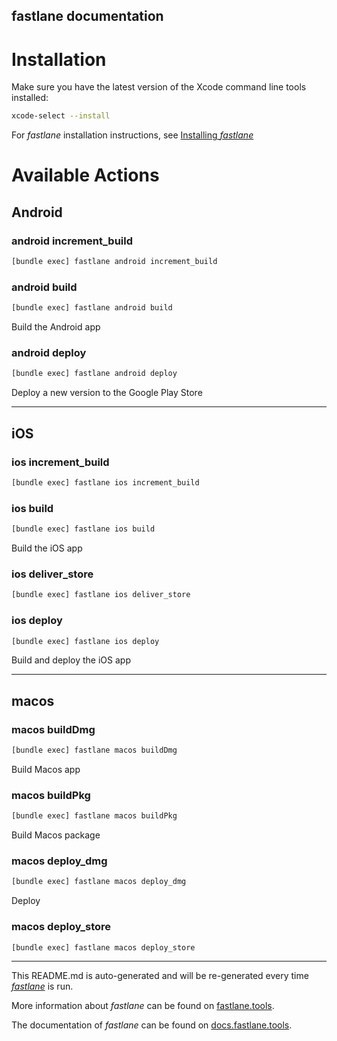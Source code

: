 fastlane documentation
----

# Installation

Make sure you have the latest version of the Xcode command line tools installed:

```sh
xcode-select --install
```

For _fastlane_ installation instructions, see [Installing _fastlane_](https://docs.fastlane.tools/#installing-fastlane)

# Available Actions

## Android

### android increment_build

```sh
[bundle exec] fastlane android increment_build
```



### android build

```sh
[bundle exec] fastlane android build
```

Build the Android app

### android deploy

```sh
[bundle exec] fastlane android deploy
```

Deploy a new version to the Google Play Store

----


## iOS

### ios increment_build

```sh
[bundle exec] fastlane ios increment_build
```



### ios build

```sh
[bundle exec] fastlane ios build
```

Build the iOS app

### ios deliver_store

```sh
[bundle exec] fastlane ios deliver_store
```



### ios deploy

```sh
[bundle exec] fastlane ios deploy
```

Build and deploy the iOS app

----


## macos

### macos buildDmg

```sh
[bundle exec] fastlane macos buildDmg
```

Build Macos app

### macos buildPkg

```sh
[bundle exec] fastlane macos buildPkg
```

Build Macos package

### macos deploy_dmg

```sh
[bundle exec] fastlane macos deploy_dmg
```

Deploy

### macos deploy_store

```sh
[bundle exec] fastlane macos deploy_store
```



----

This README.md is auto-generated and will be re-generated every time [_fastlane_](https://fastlane.tools) is run.

More information about _fastlane_ can be found on [fastlane.tools](https://fastlane.tools).

The documentation of _fastlane_ can be found on [docs.fastlane.tools](https://docs.fastlane.tools).
